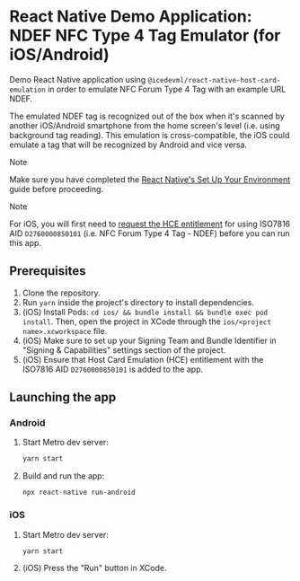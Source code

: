 # React Native Demo Application: NDEF NFC Type 4 Tag Emulator (for iOS/Android)

Demo React Native application using `@icedevml/react-native-host-card-emulation` in order to emulate NFC Forum Type 4 Tag with an example URL NDEF.

The emulated NDEF tag is recognized out of the box when it's scanned by another iOS/Android smartphone from the home screen's level (i.e. using background tag reading). This emulation is cross-compatible, the iOS could emulate a tag that will be recognized by Android and vice versa.

> [!NOTE]
> Make sure you have completed the [React Native's Set Up Your Environment](https://reactnative.dev/docs/set-up-your-environment) guide before proceeding.

> [!NOTE]
> For iOS, you will first need to [request the HCE entitlement](https://developer.apple.com/contact/request/hce-entitlement/) for using ISO7816 AID `D2760000850101` (i.e. NFC Forum Type 4 Tag - NDEF) before you can run this app.

## Prerequisites
1. Clone the repository.
2. Run `yarn` inside the project's directory to install dependencies.
3. (iOS) Install Pods: `cd ios/ && bundle install && bundle exec pod install`. Then, open the project in XCode through the `ios/<project name>.xcworkspace` file.
4. (iOS) Make sure to set up your Signing Team and Bundle Identifier in "Signing & Capabilities" settings section of the project.
5. (iOS) Ensure that Host Card Emulation (HCE) entitlement with the ISO7816 AID `D2760000850101` is added to the app.

## Launching the app
### Android
1. Start Metro dev server:
   ```sh
   yarn start
   ```
2. Build and run the app:
   ```
   npx react-native run-android
   ```

### iOS
1. Start Metro dev server:
    ```sh
    yarn start
    ```
2. (iOS) Press the "Run" button in XCode.
